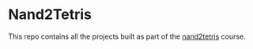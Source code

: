 # Nand2Tetris

This repo contains all the projects built as part of the [nand2tetris](https://www.nand2tetris.org/) course.